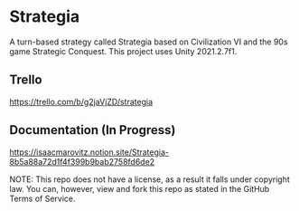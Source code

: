 # Strategia
 
A turn-based strategy called Strategia based on Civilization VI and the 90s game Strategic Conquest. This project uses Unity 2021.2.7f1. 

## Trello
https://trello.com/b/g2jaVjZD/strategia

## Documentation (In Progress)
https://isaacmarovitz.notion.site/Strategia-8b5a88a72d1f4f399b9bab2758fd6de2

NOTE: This repo does not have a license, as a result it falls under copyright law. You can, however, view and fork this repo as stated in the GitHub Terms of Service.
